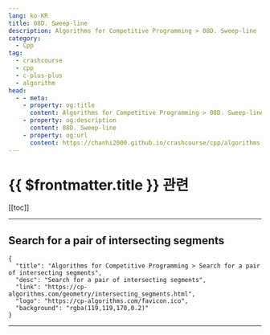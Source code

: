 ```yaml
---
lang: ko-KR
title: 08D. Sweep-line
description: Algorithms for Competitive Programming > 08D. Sweep-line
category:
  - Cpp
tag: 
  - crashcourse
  - cpp
  - c-plus-plus
  - algorithm
head:
  - - meta:
    - property: og:title
      content: Algorithms for Competitive Programming > 08D. Sweep-line
    - property: og:description
      content: 08D. Sweep-line
    - property: og:url
      content: https://chanhi2000.github.io/crashcourse/cpp/algorithms-for-competitive-programming/08-geometry/08D.html
---
```


# {{ $frontmatter.title }} 관련

[[toc]]

---

## Search for a pair of intersecting segments

```component VPCard
{
  "title": "Algorithms for Competitive Programming > Search for a pair of intersecting segments",
  "desc": "Search for a pair of intersecting segments",
  "link": "https://cp-algorithms.com/geometry/intersecting_segments.html",
  "logo": "https://cp-algorithms.com/favicon.ico",
  "background": "rgba(119,119,170,0.2)"
}
```

---

<TagLinks />